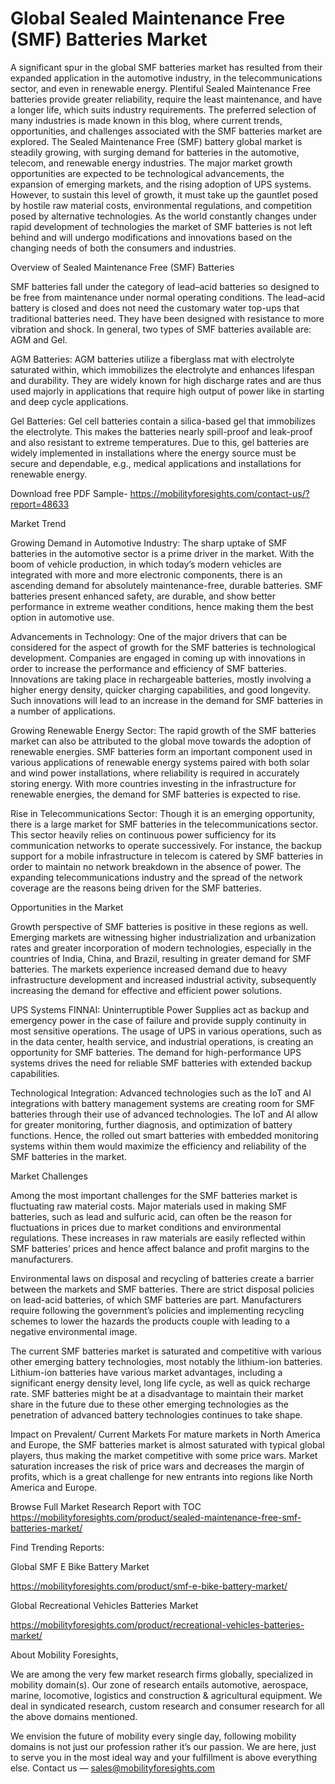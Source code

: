 # Global Sealed Maintenance Free (SMF) Batteries Market
A significant spur in the global SMF batteries market has resulted from their expanded application in the automotive industry, in the telecommunications sector, and even in renewable energy. Plentiful Sealed Maintenance Free batteries provide greater reliability, require the least maintenance, and have a longer life, which suits industry requirements. The preferred selection of many industries is made known in this blog, where current trends, opportunities, and challenges associated with the SMF batteries market are explored. The Sealed Maintenance Free (SMF) battery global market is steadily growing, with surging demand for batteries in the automotive, telecom, and renewable energy industries. The major market growth opportunities are expected to be technological advancements, the expansion of emerging markets, and the rising adoption of UPS systems. However, to sustain this level of growth, it must take up the gauntlet posed by hostile raw material costs, environmental regulations, and competition posed by alternative technologies. As the world constantly changes under rapid development of technologies the market of SMF batteries is not left behind and will undergo modifications and innovations based on the changing needs of both the consumers and industries.

Overview of Sealed Maintenance Free (SMF) Batteries

SMF batteries fall under the category of lead–acid batteries so designed to be free from maintenance under normal operating conditions. The lead–acid battery is closed and does not need the customary water top-ups that traditional batteries need. They have been designed with resistance to more vibration and shock. In general, two types of SMF batteries available are: AGM and Gel.

AGM Batteries: AGM batteries utilize a fiberglass mat with electrolyte saturated within, which immobilizes the electrolyte and enhances lifespan and durability. They are widely known for high discharge rates and are thus used majorly in applications that require high output of power like in starting and deep cycle applications.

Gel Batteries: Gel cell batteries contain a silica-based gel that immobilizes the electrolyte. This makes the batteries nearly spill-proof and leak-proof and also resistant to extreme temperatures. Due to this, gel batteries are widely implemented in installations where the energy source must be secure and dependable, e.g., medical applications and installations for renewable energy.

Download free PDF Sample- https://mobilityforesights.com/contact-us/?report=48633

Market Trend

Growing Demand in Automotive Industry: The sharp uptake of SMF batteries in the automotive sector is a prime driver in the market. With the boom of vehicle production, in which today’s modern vehicles are integrated with more and more electronic components, there is an ascending demand for absolutely maintenance-free, durable batteries. SMF batteries present enhanced safety, are durable, and show better performance in extreme weather conditions, hence making them the best option in automotive use.

Advancements in Technology: One of the major drivers that can be considered for the aspect of growth for the SMF batteries is technological development. Companies are engaged in coming up with innovations in order to increase the performance and efficiency of SMF batteries. Innovations are taking place in rechargeable batteries, mostly involving a higher energy density, quicker charging capabilities, and good longevity. Such innovations will lead to an increase in the demand for SMF batteries in a number of applications.

Growing Renewable Energy Sector: The rapid growth of the SMF batteries market can also be attributed to the global move towards the adoption of renewable energies. SMF batteries form an important component used in various applications of renewable energy systems paired with both solar and wind power installations, where reliability is required in accurately storing energy. With more countries investing in the infrastructure for renewable energies, the demand for SMF batteries is expected to rise.

Rise in Telecommunications Sector: Though it is an emerging opportunity, there is a large market for SMF batteries in the telecommunications sector. This sector heavily relies on continuous power sufficiency for its communication networks to operate successively. For instance, the backup support for a mobile infrastructure in telecom is catered by SMF batteries in order to maintain no network breakdown in the absence of power. The expanding telecommunications industry and the spread of the network coverage are the reasons being driven for the SMF batteries.

Opportunities in the Market

Growth perspective of SMF batteries is positive in these regions as well. Emerging markets are witnessing higher industrialization and urbanization rates and greater incorporation of modern technologies, especially in the countries of India, China, and Brazil, resulting in greater demand for SMF batteries. The markets experience increased demand due to heavy infrastructure development and increased industrial activity, subsequently increasing the demand for effective and efficient power solutions.

UPS Systems FINNAI: Uninterruptible Power Supplies act as backup and emergency power in the case of failure and provide supply continuity in most sensitive operations. The usage of UPS in various operations, such as in the data center, health service, and industrial operations, is creating an opportunity for SMF batteries. The demand for high-performance UPS systems drives the need for reliable SMF batteries with extended backup capabilities.

Technological Integration: Advanced technologies such as the IoT and AI integrations with battery management systems are creating room for SMF batteries through their use of advanced technologies. The IoT and AI allow for greater monitoring, further diagnosis, and optimization of battery functions. Hence, the rolled out smart batteries with embedded monitoring systems within them would maximize the efficiency and reliability of the SMF batteries in the market.

Market Challenges

Among the most important challenges for the SMF batteries market is fluctuating raw material costs. Major materials used in making SMF batteries, such as lead and sulfuric acid, can often be the reason for fluctuations in prices due to market conditions and environmental regulations. These increases in raw materials are easily reflected within SMF batteries’ prices and hence affect balance and profit margins to the manufacturers.

Environmental laws on disposal and recycling of batteries create a barrier between the markets and SMF batteries. There are strict disposal policies on lead-acid batteries, of which SMF batteries are part. Manufacturers require following the government’s policies and implementing recycling schemes to lower the hazards the products couple with leading to a negative environmental image.

The current SMF batteries market is saturated and competitive with various other emerging battery technologies, most notably the lithium-ion batteries. Lithium-ion batteries have various market advantages, including a significant energy density level, long life cycle, as well as quick recharge rate. SMF batteries might be at a disadvantage to maintain their market share in the future due to these other emerging technologies as the penetration of advanced battery technologies continues to take shape.

Impact on Prevalent/ Current Markets For mature markets in North America and Europe, the SMF batteries market is almost saturated with typical global players, thus making the market competitive with some price wars. Market saturation increases the risk of price wars and decreases the margin of profits, which is a great challenge for new entrants into regions like North America and Europe.

Browse Full Market Research Report with TOC https://mobilityforesights.com/product/sealed-maintenance-free-smf-batteries-market/

Find Trending Reports:

Global SMF E Bike Battery Market

https://mobilityforesights.com/product/smf-e-bike-battery-market/

Global Recreational Vehicles Batteries Market

https://mobilityforesights.com/product/recreational-vehicles-batteries-market/

About Mobility Foresights,

We are among the very few market research firms globally, specialized in mobility domain(s). Our zone of research entails automotive, aerospace, marine, locomotive, logistics and construction & agricultural equipment. We deal in syndicated research, custom research and consumer research for all the above domains mentioned.

We envision the future of mobility every single day, following mobility domains is not just our profession rather it’s our passion. We are here, just to serve you in the most ideal way and your fulfillment is above everything else. Contact us — sales@mobilityforesights.com
